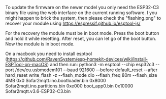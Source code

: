 To update the firmware on the newer model you only need the ESP32-C3 binary file using the web interface on the current running software. I you might happen to brick the system, then please check the "flashing.png" to recover your module using https://espressif.github.io/esptool-js/

For the recovery the module must be in boot mode. Press the boot button and hold it while resetting. After reset, you can let go of the boot button. Now the module is in boot mode.

On a macbook you need to install esptool (https://github.com/RavenSystem/esp-homekit-devices/wiki/Install-ESPTool-on-macOS) and then run:
python3 -m esptool --chip esp32c3 --port /dev/cu.usbmodem101 --baud 921600  --before default_reset --after hard_reset write_flash  -z --flash_mode dio --flash_freq 80m --flash_size 4MB 0x0 Sofar2mqtt.ino.bootloader.bin 0x8000 Sofar2mqtt.ino.partitions.bin 0xe000 boot_app0.bin 0x10000 Sofar2mqtt.v3.6-ESP32-C3.bin 
